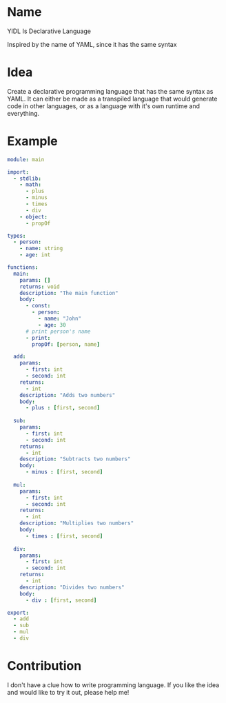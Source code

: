 # Name
YIDL Is Declarative Language

Inspired by the name of YAML, since it has the same syntax

# Idea
Create a declarative programming language that has the same syntax as YAML. It can either be made as a transpiled language that would generate code in other languages, or as a language with it's own runtime and everything.

# Example
```yaml
module: main

import:
  - stdlib:
    - math:
      - plus
      - minus
      - times
      - div
    - object:
      - propOf

types:
  - person:
    - name: string
    - age: int

functions:
  main:
    params: []
    returns: void
    description: "The main function"
    body:
      - const:
        - person:
          - name: "John"
          - age: 30
      # print person's name
      - print: 
        propOf: [person, name]

  add:
    params:
      - first: int
      - second: int
    returns:
      - int
    description: "Adds two numbers"
    body:
      - plus : [first, second]
  
  sub:
    params:
      - first: int
      - second: int
    returns:
      - int
    description: "Subtracts two numbers"
    body:
      - minus : [first, second]
  
  mul:
    params:
      - first: int
      - second: int
    returns:
      - int
    description: "Multiplies two numbers"
    body:
      - times : [first, second]
  
  div:
    params:
      - first: int
      - second: int
    returns:
      - int
    description: "Divides two numbers"
    body:
      - div : [first, second]

export:
  - add
  - sub
  - mul
  - div
```

# Contribution
I don't have a clue how to write programming language. If you like the idea and would like to try it out, please help me!
